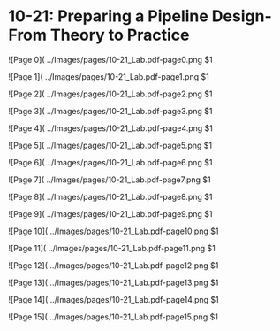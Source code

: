 # 10-21: Preparing a Pipeline Design-From Theory to Practice

![Page 0]( ../Images/pages/10-21_Lab.pdf-page0.png $1

![Page 1]( ../Images/pages/10-21_Lab.pdf-page1.png $1

![Page 2]( ../Images/pages/10-21_Lab.pdf-page2.png $1

![Page 3]( ../Images/pages/10-21_Lab.pdf-page3.png $1

![Page 4]( ../Images/pages/10-21_Lab.pdf-page4.png $1

![Page 5]( ../Images/pages/10-21_Lab.pdf-page5.png $1

![Page 6]( ../Images/pages/10-21_Lab.pdf-page6.png $1

![Page 7]( ../Images/pages/10-21_Lab.pdf-page7.png $1

![Page 8]( ../Images/pages/10-21_Lab.pdf-page8.png $1

![Page 9]( ../Images/pages/10-21_Lab.pdf-page9.png $1

![Page 10]( ../Images/pages/10-21_Lab.pdf-page10.png $1

![Page 11]( ../Images/pages/10-21_Lab.pdf-page11.png $1

![Page 12]( ../Images/pages/10-21_Lab.pdf-page12.png $1

![Page 13]( ../Images/pages/10-21_Lab.pdf-page13.png $1

![Page 14]( ../Images/pages/10-21_Lab.pdf-page14.png $1

![Page 15]( ../Images/pages/10-21_Lab.pdf-page15.png $1


